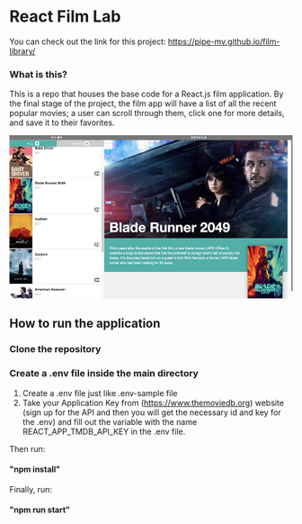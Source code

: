 # React Film Lab

You can check out the link for this project: https://pipe-mv.github.io/film-library/

### What is this?

This is a repo that houses the base code for a React.js film application. By the final stage of the project, the film app will have a list of all the recent popular movies; a user can scroll through them, click one for more details, and save it to their favorites.

![](/bladerunner.png)

## How to run the application

### Clone the repository

### Create a .env file inside the main directory

1. Create a .env file just like .env-sample file
2. Take your Application Key from (https://www.themoviedb.org) website (sign up for the API and then you will get the necessary id and key for the .env) and fill out the variable with the name REACT_APP_TMDB_API_KEY in the .env file.

Then run:

#### "npm install"

Finally, run:

#### "npm run start"
